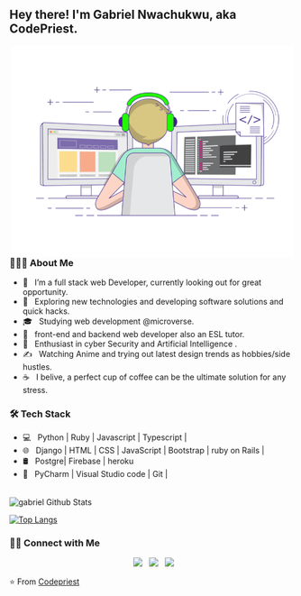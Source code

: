 
<h2> Hey there!   I'm Gabriel Nwachukwu, aka CodePriest.</h2>
<img align="right" alt="GIF" src="https://raw.githubusercontent.com/devSouvik/devSouvik/master/gif3.gif" width="500"/>

<h3> 👨🏻‍💻 About Me </h3>

- 🔭 &nbsp; I’m a full stack web Developer, currently looking out for great opportunity. 
- 🤔 &nbsp; Exploring new technologies and developing software solutions and quick hacks.
- 🎓 &nbsp; Studying web development @microverse.
- 💼 &nbsp; front-end and backend web developer also an ESL tutor.
- 🌱 &nbsp; Enthusiast in cyber Security and Artificial Intelligence .
- ✍️ &nbsp; Watching Anime and trying out latest design trends as hobbies/side hustles.
- ☕ &nbsp; I belive, a perfect cup of coffee can be the ultimate solution for any stress. 

<h3>🛠 Tech Stack</h3>

- 💻 &nbsp; Python | Ruby | Javascript | Typescript |  
- 🌐 &nbsp;  Django | HTML | CSS | JavaScript | Bootstrap | ruby on Rails | 
- 🛢 &nbsp; Postgre| Firebase | heroku
- 🔧 &nbsp;  PyCharm | Visual Studio code | Git |


<br>

<img align="center" src="https://github-readme-stats.vercel.app/api?username=gabrielcoder247&include_all_commits=true&count_private=true&show_icons=true&line_height=20&title_color=7A7ADB&icon_color=2234AE&text_color=D3D3D3&bg_color=0,000000,130F40" alt="gabriel Github Stats">

</br>

[![Top Langs](https://github-readme-stats.vercel.app/api/top-langs/?username=gabrielcoder247&layout=compact&text_color=daf7dc&bg_color=151515)](https://github.com/devSouvik/github-readme-stats)


<h3> 🤝🏻 Connect with Me </h3>

<p align="center">
&nbsp; <a href="https://web.facebook.com/gabrielcoder247" target="_blank" rel="noopener noreferrer"><img src="https://img.icons8.com/plasticine/100/000000/facebook.png" width="50" /></a>   
&nbsp; <a href="https://www.linkedin.com/in/gabriel-nwachukwu-209613173/" target="_blank" rel="noopener noreferrer"><img src="https://img.icons8.com/plasticine/100/000000/linkedin.png" width="50" /></a>
&nbsp; <a href="mailto:gabrielcoder247@gmail.com target="_blank" rel="noopener noreferrer"><img src="https://img.icons8.com/plasticine/100/000000/gmail.png"  width="50" /></a>
</p>

⭐️ From [Codepriest](https://github.com/gabrielcoder247)
